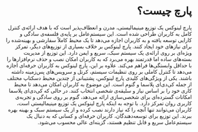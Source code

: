 <div dir=rtl>

# پارچ چیست؟

پارچ لینوکس یک توزیع مینیمالیستی، مدرن و انعطاف‌پذیر است که با هدف ارائه‌ی کنترل کامل به کاربران طراحی شده است. این سیستم‌عامل بر پایه‌ی فلسفه‌ی سادگی و کارایی توسعه یافته و به کاربران اجازه می‌دهد تا یک محیط کاملاً سفارشی و بهینه‌شده را برای نیازهای خود ایجاد کنند.
پارچ لینوکس بر خلاف بسیاری از توزیع‌های دیگر، تمرکز ویژه‌ای بر روی ارائه‌ی یک سیستم سبک، سریع و ایمن دارد. این توزیع از مدیریت بسته‌های ساده اما قدرتمند بهره می‌برد که به کاربران امکان نصب و حذف نرم‌افزارها را با حداقل وابستگی‌ها فراهم می‌کند. علاوه بر این، پارچ لینوکس به کاربران حرفه‌ای اجازه می‌دهد تا کنترل کاملی بر روی تنظیمات سیستم، کرنل و سرویس‌های پس‌زمینه داشته باشند.
یکی از ویژگی‌های کلیدی پارچ لینوکس، پشتیبانی از چندین محیط دسکتاپ مختلف از جمله کی‌دی‌ای پلاسما و گنوم است. این موضوع به کاربران امکان می‌دهد تا محیط کاری خود را بر اساس نیاز و سلیقه‌ی شخصی انتخاب کنند. در حالی که کی‌دی‌ای پلاسما امکانات گسترده‌ای برای شخصی‌سازی ارائه می‌دهد، گنوم بر روی سادگی و تجربه‌ی کاربری روان تمرکز دارد.
با توجه به اینکه پارچ لینوکس یک توزیع مینیمالیستی است، کاربران می‌توانند تنها آنچه را که نیاز دارند نصب کرده و از یک سیستم سبک و بهینه بهره ببرند. این توزیع برای توسعه‌دهندگان، کاربران حرفه‌ای و کسانی که به دنبال یک سیستم‌عامل سریع و قابل تنظیم هستند، گزینه‌ای عالی محسوب می‌شود.

</div>
